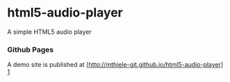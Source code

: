 # html5-audio-player #

A simple HTML5 audio player

### Github Pages ###
A demo site is published at [http://mthiele-git.github.io/html5-audio-player] [1]


[1]: http://mthiele-git.github.io/html5-audio-player

